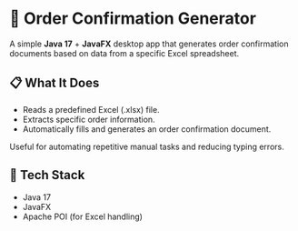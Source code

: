 # 🧾 Order Confirmation Generator

A simple **Java 17** + **JavaFX** desktop app that generates order confirmation documents based on data from a specific Excel spreadsheet.

## 📋 What It Does

- Reads a predefined Excel (.xlsx) file.
- Extracts specific order information.
- Automatically fills and generates an order confirmation document.

Useful for automating repetitive manual tasks and reducing typing errors.

## 🚀 Tech Stack

- Java 17  
- JavaFX  
- Apache POI (for Excel handling)